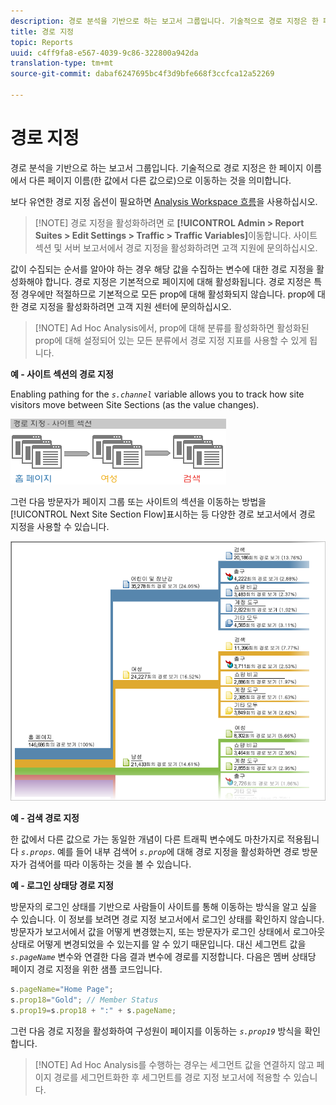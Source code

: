 ```yaml
---
description: 경로 분석을 기반으로 하는 보고서 그룹입니다. 기술적으로 경로 지정은 한 페이지 이름에서 다른 페이지 이름(한 값에서 다른 값으로)으로 이동하는 것을 의미합니다.
title: 경로 지정
topic: Reports
uuid: c4ff9fa8-e567-4039-9c86-322800a942da
translation-type: tm+mt
source-git-commit: dabaf6247695bc4f3d9bfe668f3ccfca12a52269

---
```



# 경로 지정

경로 분석을 기반으로 하는 보고서 그룹입니다. 기술적으로 경로 지정은 한 페이지 이름에서 다른 페이지 이름(한 값에서 다른 값으로)으로 이동하는 것을 의미합니다.

보다 유연한 경로 지정 옵션이 필요하면 [Analysis Workspace 흐름](https://marketing.adobe.com/resources/help/ko_KR/analytics/analysis-workspace/flow.html)을 사용하십시오.

>[!NOTE] 경로 지정을 활성화하려면 로 **[!UICONTROL Admin > Report Suites > Edit Settings > Traffic > Traffic Variables]**&#x200B;이동합니다. 사이트 섹션 및 서버 보고서에서 경로 지정을 활성화하려면 고객 지원에 문의하십시오.

값이 수집되는 순서를 알아야 하는 경우 해당 값을 수집하는 변수에 대한 경로 지정을 활성화해야 합니다. 경로 지정은 기본적으로 페이지에 대해 활성화됩니다. 경로 지정은 특정 경우에만 적절하므로 기본적으로 모든 prop에 대해 활성화되지 않습니다. prop에 대한 경로 지정을 활성화하려면 고객 지원 센터에 문의하십시오.

>[!NOTE] Ad Hoc Analysis에서, prop에 대해 분류를 활성화하면 활성화된 prop에 대해 설정되어 있는 모든 분류에서 경로 지정 지표를 사용할 수 있게 됩니다.

**예 - 사이트 섹션의 경로 지정**

Enabling pathing for the *`s.channel`* variable allows you to track how site visitors move between Site Sections (as the value changes).

![](assets/path_sections.png)

그런 다음 방문자가 페이지 그룹 또는 사이트의 섹션을 이동하는 방법을 [!UICONTROL Next Site Section Flow]표시하는 등 다양한 경로 보고서에서 경로 지정을 사용할 수 있습니다.

![](assets/paths_report.png)

**예 - 검색 경로 지정**

한 값에서 다른 값으로 가는 동일한 개념이 다른 트래픽 변수에도 마찬가지로 적용됩니다  *`s.props`*. 예를 들어 내부 검색어 *`s.prop`*&#x200B;에 대해 경로 지정을 활성화하면 경로 방문자가 검색어를 따라 이동하는 것을 볼 수 있습니다.

**예 - 로그인 상태당 경로 지정**

방문자의 로그인 상태를 기반으로 사람들이 사이트를 통해 이동하는 방식을 알고 싶을 수 있습니다. 이 정보를 보려면 경로 지정 보고서에서 로그인 상태를 확인하지 않습니다. 방문자가 보고서에서 값을 어떻게 변경했는지, 또는 방문자가 로그인 상태에서 로그아웃 상태로 어떻게 변경되었을 수 있는지를 알 수 있기 때문입니다. 대신 세그먼트 값을 *`s.pageName`* 변수와 연결한 다음 결과 변수에 경로를 지정합니다. 다음은 멤버 상태당 페이지 경로 지정을 위한 샘플 코드입니다.

```js
s.pageName="Home Page"; 
s.prop18="Gold"; // Member Status 
s.prop19=s.prop18 + ":" + s.pageName;
```

그런 다음 경로 지정을 활성화하여 구성원이 페이지를 이동하는 *`s.prop19`* 방식을 확인합니다.

>[!NOTE] Ad Hoc Analysis를 수행하는 경우는 세그먼트 값을 연결하지 않고 페이지 경로를 세그먼트화한 후 세그먼트를 경로 지정 보고서에 적용할 수 있습니다.

